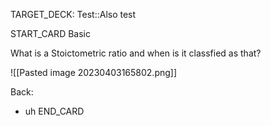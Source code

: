 TARGET_DECK: Test::Also test





START_CARD
Basic

What is a Stoictometric ratio and when is it classfied as that?

![[Pasted image 20230403165802.png]]

Back: 
- uh
END_CARD

